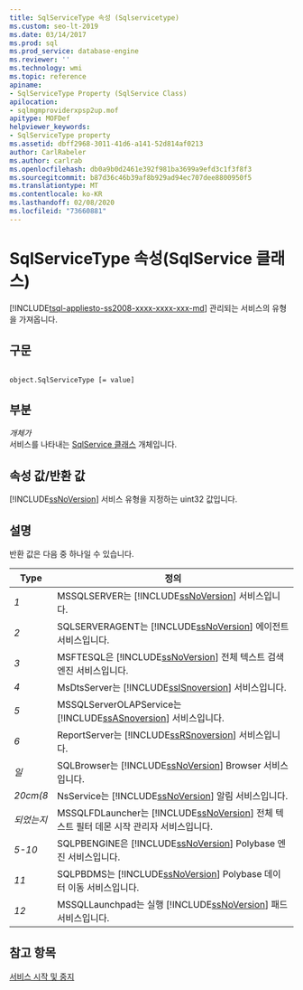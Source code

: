 ```yaml
---
title: SqlServiceType 속성 (Sqlservicetype)
ms.custom: seo-lt-2019
ms.date: 03/14/2017
ms.prod: sql
ms.prod_service: database-engine
ms.reviewer: ''
ms.technology: wmi
ms.topic: reference
apiname:
- SqlServiceType Property (SqlService Class)
apilocation:
- sqlmgmproviderxpsp2up.mof
apitype: MOFDef
helpviewer_keywords:
- SqlServiceType property
ms.assetid: dbff2968-3011-41d6-a141-52d814af0213
author: CarlRabeler
ms.author: carlrab
ms.openlocfilehash: db0a9b0d2461e392f981ba3699a9efd3c1f3f8f3
ms.sourcegitcommit: b87d36c46b39af8b929ad94ec707dee8800950f5
ms.translationtype: MT
ms.contentlocale: ko-KR
ms.lasthandoff: 02/08/2020
ms.locfileid: "73660881"
---
```

# <a name="sqlservicetype-property-sqlservice-class"></a>SqlServiceType 속성(SqlService 클래스)
[!INCLUDE[tsql-appliesto-ss2008-xxxx-xxxx-xxx-md](../../../includes/tsql-appliesto-ss2008-xxxx-xxxx-xxx-md.md)]
  관리되는 서비스의 유형을 가져옵니다.  
  
## <a name="syntax"></a>구문  
  
```  
  
object.SqlServiceType [= value]  
```  
  
## <a name="parts"></a>부분  
 *개체가*  
 서비스를 나타내는 [SqlService 클래스](../../../relational-databases/wmi-provider-configuration-classes/sqlservice-class/sqlservice-class.md) 개체입니다.  
  
## <a name="property-valuereturn-value"></a>속성 값/반환 값  
 
  [!INCLUDE[ssNoVersion](../../../includes/ssnoversion-md.md)] 서비스 유형을 지정하는 uint32 값입니다.  
  
## <a name="remarks"></a>설명  
 반환 값은 다음 중 하나일 수 있습니다.  
  
|Type|정의|  
|----------|----------------|  
|*1*|MSSQLSERVER는 [!INCLUDE[ssNoVersion](../../../includes/ssnoversion-md.md)] 서비스입니다.|  
|*2*|SQLSERVERAGENT는 [!INCLUDE[ssNoVersion](../../../includes/ssnoversion-md.md)] 에이전트 서비스입니다.|  
|*3*|MSFTESQL은 [!INCLUDE[ssNoVersion](../../../includes/ssnoversion-md.md)] 전체 텍스트 검색 엔진 서비스입니다.|  
|*4*|MsDtsServer는 [!INCLUDE[ssISnoversion](../../../includes/ssisnoversion-md.md)] 서비스입니다.|  
|*5*|MSSQLServerOLAPService는 [!INCLUDE[ssASnoversion](../../../includes/ssasnoversion-md.md)] 서비스입니다.|  
|*6*|ReportServer는 [!INCLUDE[ssRSnoversion](../../../includes/ssrsnoversion-md.md)] 서비스입니다.|  
|*일*|SQLBrowser는 [!INCLUDE[ssNoVersion](../../../includes/ssnoversion-md.md)] Browser 서비스입니다.|  
|*20cm(8*|NsService는 [!INCLUDE[ssNoVersion](../../../includes/ssns-md.md)] 알림 서비스입니다.|  
|*되었는지*|MSSQLFDLauncher는 [!INCLUDE[ssNoVersion](../../../includes/ssnoversion-md.md)] 전체 텍스트 필터 데몬 시작 관리자 서비스입니다.|  
|*5-10*|SQLPBENGINE은 [!INCLUDE[ssNoVersion](../../../includes/ssnoversion-md.md)] Polybase 엔진 서비스입니다.|  
|*11*|SQLPBDMS는 [!INCLUDE[ssNoVersion](../../../includes/ssnoversion-md.md)] Polybase 데이터 이동 서비스입니다.|  
|*12*|MSSQLLaunchpad는 실행 [!INCLUDE[ssNoVersion](../../../includes/ssnoversion-md.md)] 패드 서비스입니다.|  
  
## <a name="see-also"></a>참고 항목  
 [서비스 시작 및 중지](https://technet.microsoft.com/library/ms174886\(v=sql.105\).aspx)  
  
  
